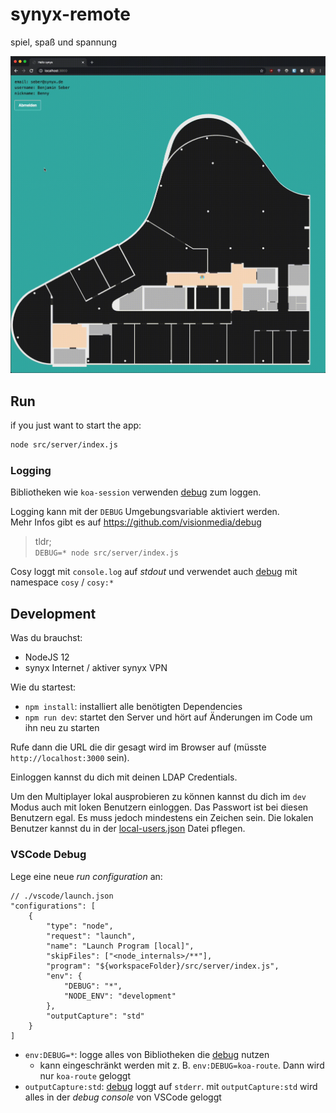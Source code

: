 # synyx-remote

spiel, spaß und spannung

![](./docs/screen.gif)

## Run

if you just want to start the app:

```bash
node src/server/index.js
```

### Logging

Bibliotheken wie `koa-session` verwenden [debug] zum loggen.

Logging kann mit der `DEBUG` Umgebungsvariable aktiviert werden.  
Mehr Infos gibt es auf https://github.com/visionmedia/debug

> tldr;  
> `DEBUG=* node src/server/index.js`

Cosy loggt mit `console.log` auf _stdout_ und verwendet auch [debug] mit namespace `cosy` / `cosy:*`

## Development

Was du brauchst:

- NodeJS 12
- synyx Internet / aktiver synyx VPN

Wie du startest:

- `npm install`: installiert alle benötigten Dependencies
- `npm run dev`: startet den Server und hört auf Änderungen im Code um ihn neu zu starten

Rufe dann die URL die dir gesagt wird im Browser auf (müsste `http://localhost:3000` sein).

Einloggen kannst du dich mit deinen LDAP Credentials.

Um den Multiplayer lokal ausprobieren zu können kannst du dich im
`dev` Modus auch mit loken Benutzern einloggen. Das Passwort ist bei diesen Benutzern egal. Es
muss jedoch mindestens ein Zeichen sein. Die lokalen Benutzer kannst du in der [local-users.json](./local-users.json)
Datei pflegen.

### VSCode Debug

Lege eine neue _run configuration_ an:

```
// ./vscode/launch.json
"configurations": [
	{
		"type": "node",
		"request": "launch",
		"name": "Launch Program [local]",
		"skipFiles": ["<node_internals>/**"],
		"program": "${workspaceFolder}/src/server/index.js",
		"env": {
			"DEBUG": "*",
			"NODE_ENV": "development"
		},
		"outputCapture": "std"
	}
]
```

* `env:DEBUG=*`: logge alles von Bibliotheken die [debug] nutzen
  * kann eingeschränkt werden mit z. B. `env:DEBUG=koa-route`. Dann wird nur `koa-route` geloggt
* `outputCapture:std`: [debug] loggt auf `stderr`. mit `outputCapture:std` wird alles in der _debug console_ von VSCode geloggt

[debug]: https://github.com/visionmedia/debug
